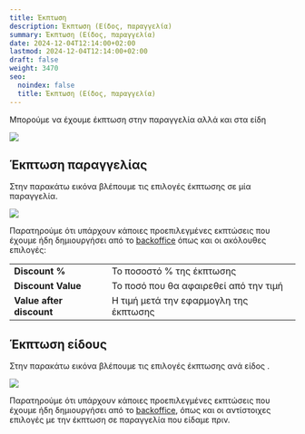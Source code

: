 ```yaml
---
title: Έκπτωση
description: Έκπτωση (Είδος, παραγγελία)
summary: Έκπτωση (Είδος, παραγγελία)
date: 2024-12-04T12:14:00+02:00
lastmod: 2024-12-04T12:14:00+02:00
draft: false
weight: 3470
seo:
  noindex: false
  title: Έκπτωση (Είδος, παραγγελία)
---
```


Μπορούμε να έχουμε έκπτωση στην παραγγελία αλλά και στα είδη

![](/images/ekptosi-001a.jpg)

## Έκπτωση παραγγελίας

Στην παρακάτω εικόνα βλέπουμε τις επιλογές έκπτωσης σε μία παραγγελία.

![](/images/ekptosi-003.jpg)

Παρατηρούμε ότι υπάρχουν κάποιες προεπιλεγμένες εκπτώσεις που έχουμε ήδη δημιουργήσει από το [backoffice](https://wiki.inorder.gr/docs/backoffice/%CF%84%CE%B9%CE%BC%CE%BF%CE%BA%CE%B1%CF%84%CE%AC%CE%BB%CE%BF%CE%B3%CE%BF%CE%B9/#%CE%B5%CE%BA%CF%80%CF%84%CF%8E%CF%83%CE%B5%CE%B9%CF%82) όπως και οι ακόλουθες επιλογές:

|                          |                                        |
| ------------------------ | -------------------------------------- |
| **Discount %**           | Το ποσοστό % της έκπτωσης              |
| **Discount Value**       | Το ποσό που θα αφαιρεθεί από την τιμή  |
| **Value after discount** | Η τιμή μετά την εφαρμογλη της έκπτωσης |

## Έκπτωση είδους

Στην παρακάτω εικόνα βλέπουμε τις επιλογές έκπτωσης ανά είδος .

![](/images/ekptosi-002.jpg)

Παρατηρούμε ότι υπάρχουν κάποιες προεπιλεγμένες εκπτώσεις που έχουμε ήδη δημιουργήσει από το [backoffice](https://wiki.inorder.gr/docs/backoffice/%CF%84%CE%B9%CE%BC%CE%BF%CE%BA%CE%B1%CF%84%CE%AC%CE%BB%CE%BF%CE%B3%CE%BF%CE%B9/#%CE%B5%CE%BA%CF%80%CF%84%CF%8E%CF%83%CE%B5%CE%B9%CF%82), όπως και οι αντίστοιχες επιλογές με την έκπτωση σε παραγγελία που είδαμε πριν.
